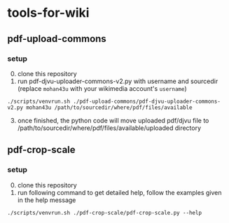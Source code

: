 # tools-for-wiki

## pdf-upload-commons

### setup

0. clone this repository
1. run pdf-djvu-uploader-commons-v2.py with username and sourcedir (replace `mohan43u` with your wikimedia account's `username`)
```
./scripts/venvrun.sh ./pdf-upload-commons/pdf-djvu-uploader-commons-v2.py mohan43u /path/to/sourcedir/where/pdf/files/available
```
3. once finished, the python code will move uploaded pdf/djvu file to /path/to/sourcedir/where/pdf/files/available/uploaded directory

## pdf-crop-scale

### setup

0. clone this repository
1. run following command to get detailed help, follow the examples given in the help message
```
./scripts/venvrun.sh ./pdf-crop-scale/pdf-crop-scale.py --help
```
